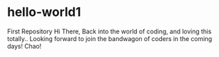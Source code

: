 # hello-world1
First Repository
Hi There,
Back into the world of coding, and loving this totally.. Looking forward to join the bandwagon of coders in the coming days!
Chao!
